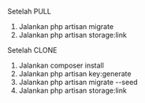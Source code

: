 Setelah PULL
1. Jalankan php artisan migrate
2. Jalankan php artisan storage:link

Setelah CLONE
1. Jalankan composer install
2. Jalankan php artisan key:generate
3. Jalankan php artisan migrate --seed
4. Jalankan php artisan storage:link